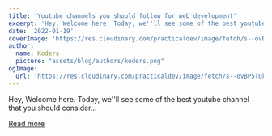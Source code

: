```yaml
---
title: 'Youtube channels you should follow for web development'
excerpt: 'Hey, Welcome here. Today, we''ll see some of the best youtube channel that you should consider...'
date: '2022-01-19'
coverImage: 'https://res.cloudinary.com/practicaldev/image/fetch/s--ovBP5TUk--/c_imagga_scale,f_auto,fl_progressive,h_420,q_auto,w_1000/https://dev-to-uploads.s3.amazonaws.com/uploads/articles/jhaau5497vc6jthj0mwd.png'
author:
  name: Koders
  picture: "assets/blog/authors/koders.png"
ogImage:
  url: 'https://res.cloudinary.com/practicaldev/image/fetch/s--ovBP5TUk--/c_imagga_scale,f_auto,fl_progressive,h_420,q_auto,w_1000/https://dev-to-uploads.s3.amazonaws.com/uploads/articles/jhaau5497vc6jthj0mwd.png'
---
```


Hey, Welcome here. Today, we''ll see some of the best youtube channel that you should consider...

[Read more](https://dev.to/kunaal438/youtube-channels-you-should-follow-for-web-development-4330)

